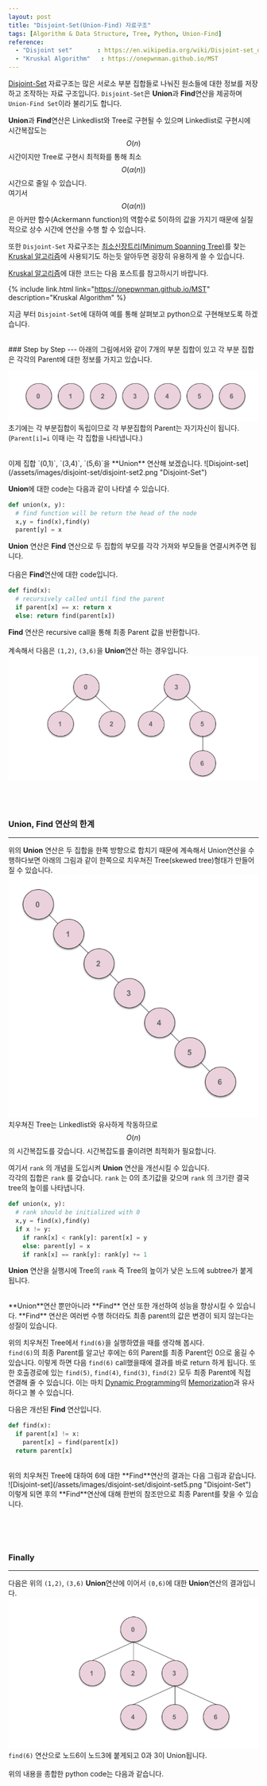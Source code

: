 ```yaml
---
layout: post
title: "Disjoint-Set(Union-Find) 자료구조"
tags: [Algorithm & Data Structure, Tree, Python, Union-Find]
reference: 
  - "Disjoint set"       : https://en.wikipedia.org/wiki/Disjoint-set_data_structure 
  - "Kruskal Algorithm"   : https://onepwnman.github.io/MST
---
```


[Disjoint-Set](https://en.wikipedia.org/wiki/Disjoint-set_data_structure "https://en.wikipedia.org/wiki/Disjoint-set_data_structure") 자료구조는 많은 서로소 부분 집합들로 나눠진 원소들에 대한 정보를 저장하고 조작하는 자료 구조입니다. `Disjoint-Set`은 **Union**과 **Find**연산을 제공하며 `Union-Find Set`이라 불리기도 합니다.

**Union**과 **Find**연산은 Linkedlist와 Tree로 구현될 수 있으며 Linkedlist로 구현시에 시간복잡도는 $$O(n)$$시간이지만 Tree로 구현시 최적화를 통해 최소 $$O(\alpha(n))$$시간으로 줄일 수 있습니다.      
여기서 $$O(\alpha(n))$$은 아커만 함수(Ackermann function)의 역함수로 5이하의 값을 가지기 때문에 실질적으로 상수 시간에 연산을 수행 할 수 있습니다.  

또한 `Disjoint-Set` 자료구조는 [최소신장트리(Minimum Spanning Tree)](https://onepwnman.github.io/MST "https://onepwnman.github.io/MST")를 찾는 [Kruskal 알고리즘](https://onepwnman.github.io/MST "https://onepwnman.github.io/MST")에 사용되기도 하는듯 알아두면 굉장히 유용하게 쓸 수 있습니다.  

[Kruskal 알고리즘](https://onepwnman.github.io/MST "https://onepwnman.github.io/MST")에 대한 코드는 다음 포스트를 참고하시기 바랍니다.

{% include link.html link="https://onepwnman.github.io/MST" description="Kruskal Algorithm" %}

지금 부터 `Disjoint-Set`에 대하여 예를 통해 살펴보고 python으로 구현해보도록 하겠습니다.  

<br> 
### Step by Step
---
아래의 그림에서와 같이 7개의 부분 집합이 있고 각 부분 집합은 각각의 Parent에 대한 정보를 가지고 있습니다.

![Disjoint-set](/assets/images/disjoint-set/disjoint-set1.png "Disjoint-Set")
초기에는 각 부분집합이 독립이므로 각 부분집합의 Parent는 자기자신이 됩니다.   
(`Parent[i]=i` 이때 i는 각 집합을 나타냅니다.)

<br>
이제 집합 `(0,1)`, `(3,4)`, `(5,6)`을 **Union** 연산해 보겠습니다.
![Disjoint-set](/assets/images/disjoint-set/disjoint-set2.png "Disjoint-Set")

**Union**에 대한 code는 다음과 같이 나타낼 수 있습니다.
```python
def union(x, y):
  # find function will be return the head of the node
  x,y = find(x),find(y)
  parent[y] = x 
```    
**Union** 연산은 **Find** 연산으로 두 집합의 부모를 각각 가져와 부모들을 연결시켜주면 됩니다.  
<br>
다음은 **Find**연산에 대한 code입니다.
```python
def find(x):
  # recursively called until find the parent
  if parent[x] == x: return x
  else: return find(parent[x])
```
**Find** 연산은 recursive call을 통해 최종 Parent 값을 반환합니다.  
<br>
계속해서 다음은 `(1,2)`, `(3,6)`을 **Union**연산 하는 경우입니다.   
![Disjoint-set](/assets/images/disjoint-set/disjoint-set3.png "Disjoint-Set")  

<br><br>
### Union, Find 연산의 한계
---
위의 **Union** 연산은 두 집합을 한쪽 방향으로 합치기 때문에 계속해서 Union연산을 수행하다보면 아래의 그림과 같이 한쪽으로 치우쳐진 Tree(skewed tree)형태가 만들어 질 수 있습니다.
![Disjoint-set](/assets/images/disjoint-set/disjoint-set4.png "Disjoint-Set")  
 치우쳐진 Tree는 Linkedlist와 유사하게 작동하므로 $$O(n)$$의 시간복잡도를 갖습니다. 시간복잡도를 줄이려면 최적화가 필요합니다.    

여기서 `rank` 의 개념을 도입시켜 **Union** 연산을 개선시킬 수 있습니다.  
  각각의 집합은 `rank` 를 갖습니다. `rank` 는 0의 초기값을 갖으며 `rank` 의 크기란 결국 tree의 높이를 나타냅니다.

```python
def union(x, y):
  # rank should be initialized with 0
  x,y = find(x),find(y)
  if x != y:
    if rank[x] < rank[y]: parent[x] = y
    else: parent[y] = x
    if rank[x] == rank[y]: rank[y] += 1
```
**Union** 연산을 실행시에 Tree의 `rank` 즉 Tree의 높이가 낮은 노드에 subtree가 붙게됩니다.  



<br>
**Union**연산 뿐만아니라 **Find** 연산 또한 개선하여 성능을 향상시킬 수 있습니다.  
**Find** 연산은 여러번 수행 하더라도 최종 parent의 값은 변경이 되지 않는다는 성질이 있습니다.   

위의 치우쳐진 Tree에서 `find(6)`을 실행하였을 때를 생각해 봅시다.   
`find(6)`의 최종 Parent를 알고난 후에는 6의 Parent를 최종 Parent인 0으로 옮길 수 있습니다. 이렇게 하면 다음 `find(6)` call했을때에 결과를 바로 return 하게 됩니다.
또한 호출경로에 있는 `find(5)`, `find(4)`, `find(3)`, `find(2)` 모두 최종 Parent에 직접 연결해 줄 수 있습니다.  이는 마치 [Dynamic Programming](https://en.wikipedia.org/wiki/Dynamic_programming "https://en.wikipedia.org/wiki/Dynamic_programming")의 [Memorization](https://en.wikipedia.org/wiki/Memoization "https://en.wikipedia.org/wiki/Memoization")과 유사하다고 볼 수 있습니다.  

다음은 개선된 **Find** 연산입니다.
```python
def find(x):
  if parent[x] != x:
    parent[x] = find(parent[x]) 
  return parent[x]
```   
<br>
위의 치우쳐진 Tree에 대하여 6에 대한 **Find**연산의 결과는 다음 그림과 같습니다.
![Disjoint-set](/assets/images/disjoint-set/disjoint-set5.png "Disjoint-Set") 
이렇게 되면 후의 **Find**연산에 대해 한번의 참조만으로 최종 Parent를 찾을 수 있습니다.

<br><br><br>
### Finally
---
다음은 위의 `(1,2)`, `(3,6)` **Union**연산에 이어서 `(0,6)`에 대한 **Union**연산의 결과입니다.
![Disjoint-set](/assets/images/disjoint-set/disjoint-set6.png "Disjoint-Set") 
`find(6)` 연산으로 노드6이 노드3에 붙게되고 0과 3이 Union됩니다.
<br> <br>
위의 내용을 종합한 python code는 다음과 같습니다.
<script src="https://gist.github.com/onepwnman/c8e9cc8368a3b0147bfbdb38c6472dcf.js"></script>


[^1]: <https://en.wikipedia.org/wiki/Disjoint-set_data_structure>
